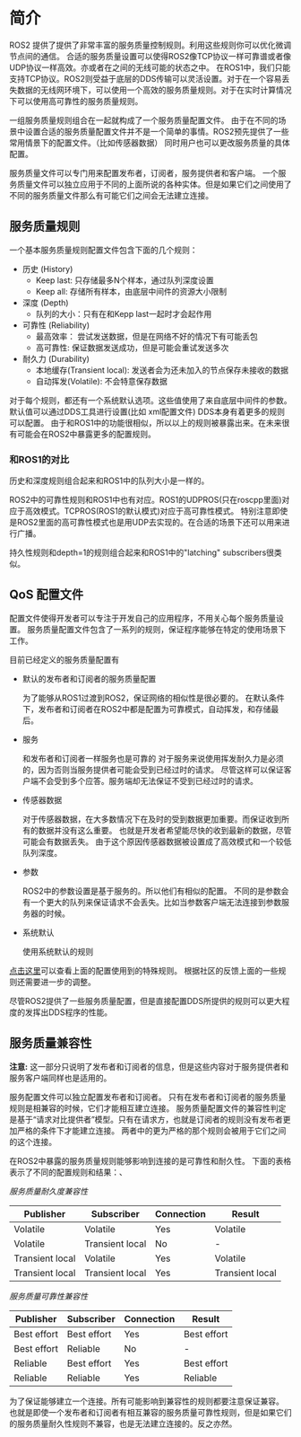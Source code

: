 # 简介
ROS2 提供了提供了非常丰富的服务质量控制规则。利用这些规则你可以优化微调节点间的通信。
合适的服务质量设置可以使得ROS2像TCP协议一样可靠谱或者像UDP协议一样高效。亦或者在之间的无线可能的状态之中。
在ROS1中，我们只能支持TCP协议。ROS2则受益于底层的DDS传输可以灵活设置。对于在一个容易丢失数据的无线网环境下，可以使用一个高效的服务质量规则。对于在实时计算情况下可以使用高可靠性的服务质量规则。

一组服务质量规则组合在一起就构成了一个服务质量配置文件。
由于在不同的场景中设置合适的服务质量配置文件并不是一个简单的事情。ROS2预先提供了一些常用情景下的配置文件。（比如传感器数据）
同时用户也可以更改服务质量的具体配置。

服务质量文件可以专门用来配置发布者，订阅者，服务提供者和客户端。
一个服务质量文件可以独立应用于不同的上面所说的各种实体。但是如果它们之间使用了不同的服务质量文件那么有可能它们之间会无法建立连接。

## 服务质量规则
一个基本服务质量规则配置文件包含下面的几个规则：

- 历史 (History)
  - Keep last: 只存储最多N个样本，通过队列深度设置
  - Keep all: 存储所有样本，由底层中间件的资源大小限制
- 深度 (Depth)
  - 队列的大小：只有在和Kepp last一起时才会起作用
- 可靠性 (Reliability)
  - 最高效率： 尝试发送数据，但是在网络不好的情况下有可能丢包
  - 高可靠性: 保证数据发送成功，但是可能会重试发送多次
- 耐久力 (Durability)
  - 本地缓存(Transient local): 发送者会为还未加入的节点保存未接收的数据
  - 自动挥发(Volatile): 不会特意保存数据

对于每个规则，都还有一个系统默认选项。这些值使用了来自底层中间件的参数。默认值可以通过DDS工具进行设置(比如 xml配置文件)
DDS本身有着更多的规则可以配置。
由于和ROS1中的功能很相似，所以以上的规则被暴露出来。在未来很有可能会在ROS2中暴露更多的配置规则。

### 和ROS1的对比
历史和深度规则组合起来和ROS1中的队列大小是一样的。

ROS2中的可靠性规则和ROS1中也有对应。ROS1的UDPROS(只在roscpp里面)对应于高效模式。TCPROS(ROS1的默认模式)对应于高可靠性模式。
特别注意即使是ROS2里面的高可靠性模式也是用UDP去实现的。在合适的场景下还可以用来进行广播。

持久性规则和depth=1的规则组合起来和ROS1中的"latching" subscribers很类似。

## QoS 配置文件
配置文件使得开发者可以专注于开发自己的应用程序，不用关心每个服务质量设置。
服务质量配置文件包含了一系列的规则，保证程序能够在特定的使用场景下工作。

目前已经定义的服务质量配置有
- 默认的发布者和订阅者的服务质量配置

  为了能够从ROS1过渡到ROS2，保证网络的相似性是很必要的。
  在默认条件下，发布者和订阅者在ROS2中都是配置为可靠模式，自动挥发，和存储最后。

- 服务

  和发布者和订阅者一样服务也是可靠的
  对于服务来说使用挥发耐久力是必须的，因为否则当服务提供者可能会受到已经过时的请求。
  尽管这样可以保证客户端不会受到多个应答。服务端却无法保证不受到已经过时的请求。

- 传感器数据

  对于传感器数据，在大多数情况下在及时的受到数据更加重要。而保证收到所有的数据并没有这么重要。
  也就是开发者希望能尽快的收到最新的数据，尽管可能会有数据丢失。
  由于这个原因传感器数据被设置成了高效模式和一个较低队列深度。

- 参数

  ROS2中的参数设置是基于服务的。所以他们有相似的配置。
  不同的是参数会有一个更大的队列来保证请求不会丢失。比如当参数客户端无法连接到参数服务器的时候。

- 系统默认

  使用系统默认的规则

[点击这里](https://github.com/ros2/rmw/blob/release-latest/rmw/include/rmw/qos_profiles.h)可以查看上面的配置使用到的特殊规则。
根据社区的反馈上面的一些规则还需要进一步的调整。

尽管ROS2提供了一些服务质量配置，但是直接配置DDS所提供的规则可以更大程度的发挥出DDS程序的性能。

## 服务质量兼容性
**注意:** 这一部分只说明了发布者和订阅者的信息，但是这些内容对于服务提供者和服务客户端同样也是适用的。

服务配置文件可以独立配置发布者和订阅者。
只有在发布者和订阅者的服务质量规则是相兼容的时候，它们才能相互建立连接。
服务质量配置文件的兼容性判定是基于“请求对比提供者”模型。只有在请求方，也就是订阅者的规则没有发布者更加严格的条件下才能建立连接。
两者中的更为严格的那个规则会被用于它们之间的这个连接。

在ROS2中暴露的服务质量规则能够影响到连接的是可靠性和耐久性。
下面的表格表示了不同的配置规则和结果：、

_服务质量耐久度兼容性_

| Publisher | Subscriber | Connection | Result |
| --- | --- | --- | --- |
| Volatile | Volatile | Yes | Volatile |
| Volatile | Transient local | No | - |
| Transient local | Volatile | Yes | Volatile |
| Transient local | Transient local | Yes | Transient local |

_服务质量可靠性兼容性_

| Publisher | Subscriber | Connection | Result |
| --- | --- | --- | --- |
| Best effort | Best effort | Yes | Best effort |
| Best effort | Reliable | No | - |
| Reliable | Best effort | Yes | Best effort |
| Reliable | Reliable | Yes | Reliable |

为了保证能够建立一个连接。所有可能影响到兼容性的规则都要注意保证兼容。
也就是即使一个发布者和订阅者有相互兼容的服务质量可靠性规则，但是如果它们的服务质量耐久性规则不兼容，也是无法建立连接的。反之亦然。
